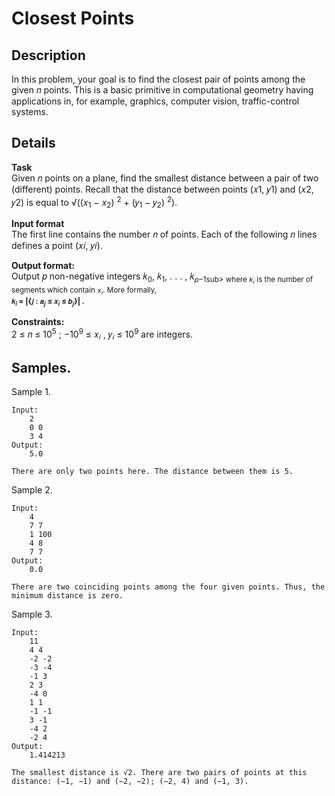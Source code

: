 # Closest Points

## Description 
In this problem, your goal is to find the closest pair of points among the given 𝑛 points. This is a basic primitive in computational geometry having applications in, for example, graphics, computer vision, traffic-control systems.


## Details
**Task**<br> 
Given 𝑛 points on a plane, find the smallest distance between a pair of two (different) points. Recall that the distance between points (𝑥1, 𝑦1) and (𝑥2, 𝑦2) is equal to √︀((𝑥<sub>1</sub> − 𝑥<sub>2</sub>) <sup>2</sup> + (𝑦<sub>1</sub> − 𝑦<sub>2</sub>) <sup>2</sup>).

**Input format**<br> 
The first line contains the number 𝑛 of points. Each of the following 𝑛 lines defines a point (𝑥𝑖, 𝑦𝑖).

**Output format:**<br> 
Output 𝑝 non-negative integers 𝑘<sub>0</sub>, 𝑘<sub>1</sub>, . . . , 𝑘<sub>𝑝−1sub> where 𝑘<sub>𝑖</sub> is the number of segments which contain 𝑥<sub>𝑖</sub>. More formally,<br>
<b>𝑘<sub>𝑖</sub> = |{𝑗 : 𝑎<sub>𝑗</sub> ≤ 𝑥<sub>𝑖</sub> ≤ 𝑏<sub>𝑗</sub>}| .</b>

**Constraints:**<br> 
2 ≤ 𝑛 ≤ 10<sup>5</sup>
; −10<sup>9</sup> ≤ 𝑥<sub>𝑖</sub>
, 𝑦<sub>𝑖</sub> ≤ 10<sup>9</sup> are integers.


## Samples.
Sample 1.

    Input:
        2
        0 0
        3 4
    Output:
        5.0

    There are only two points here. The distance between them is 5.

Sample 2.

    Input:
        4
        7 7
        1 100
        4 8
        7 7
    Output:
        0.0

    There are two coinciding points among the four given points. Thus, the minimum distance is zero.

Sample 3.

    Input:
        11
        4 4
        -2 -2
        -3 -4
        -1 3
        2 3
        -4 0
        1 1
        -1 -1
        3 -1
        -4 2
        -2 4
    Output:
        1.414213

    The smallest distance is √2. There are two pairs of points at this distance: (−1, −1) and (−2, −2); (−2, 4) and (−1, 3).

